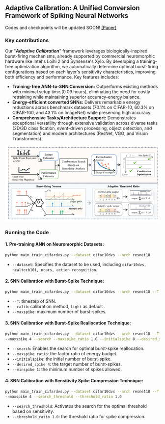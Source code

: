 ## Adaptive Calibration: A Unified Conversion Framework of Spiking Neural Networks

Codes and checkpoints will be updated SOON! [[Paper]](https://arxiv.org/abs/2311.14265)

### Key contributions

Our "***Adaptive Calibration***" framework leverages biologically-inspired burst-firing mechanisms, already supported by commercial neuromorphic hardware like Intel's Loihi 2 and Synsense's Xylo. By developing a training-free optimization algorithm, we automatically determine optimal burst-firing configurations based on each layer's sensitivity characteristics,  improving both efficiency and performance. Key features includes:

- **Training-free ANN-to-SNN Conversion:** Outperforms existing methods with minimal setup time (0.09 hours), eliminating the need for costly retraining while maintaining superior accuracy-energy balance.
- **Energy-efficient converted SNNs:** Delivers remarkable energy reductions across benchmark datasets (70.1% on CIFAR-10, 60.3% on CIFAR-100, and 43.1% on ImageNet) while preserving high accuracy.
- **Comprehensive Tasks/Architecture Support:** Demonstrates exceptional versatility through extensive validation across diverse tasks (2D/3D classification, event-driven processing, object detection, and segmentation) and modern architectures (ResNet, VGG, and Vision Transformers).

![Main Figure](figures/main.png)


### Running the Code

#### 1. Pre-training ANN on Neuromorphic Datasets:
```bash
python main_train_cifardvs.py --dataset cifar10dvs --arch resnet18
```
- `--dataset`: Specifies the dataset to be used, including `cifar10dvs, ncaltech101, ncars, action recognition`.

#### 2. SNN Calibration with Burst-Spike Technique:
```bash
python main_train_cifardvs.py --dataset cifar10dvs --arch resnet18 --T 8 --calib light --maxspike 4
```
- `--T`: timestep of SNN.
- `--calib`: calibration method, `light` as default .
- `--maxspike`: maximum number of burst-spikes.

#### 3. SNN Calibration with Burst-Spike Reallocation Technique:
```bash
python main_train_cifardvs.py --dataset cifar10dvs --arch resnet18 --T 8 --calib light \
--maxspike 4 --search --maxspike_ratio 1.0 --initialspike 8 --desired_spike 4 --minspike 1
```
- `--search`: Enables the search for optimal burst-spike reallocation.
- `--maxspike_ratio`: the factor ratio of energy budget.
- `--initialspike`: the initial number of burst-spike.
- `--desired_spike 4`: the target number of burst-spikes.
- `--minspike 1`: the minimum number of spikes allowed.

#### 4. SNN Calibration with Sensitivity Spike Compression Technique:
```bash
python main_train_cifardvs.py --dataset cifar10dvs --arch resnet18 --T 8 --calib light \
--maxspike 4 --search_threshold --threshold_ratio 1.0
```
- `--search_threshold`: Activates the search for the optimal threshold based on sensitivity.
- `--threshold_ratio 1.0`: the threshold ratio for spike compression.

